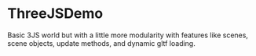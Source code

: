 # ThreeJSDemo
Basic 3JS world but with a little more modularity with features like scenes, scene objects, update methods,  and dynamic gltf loading.
